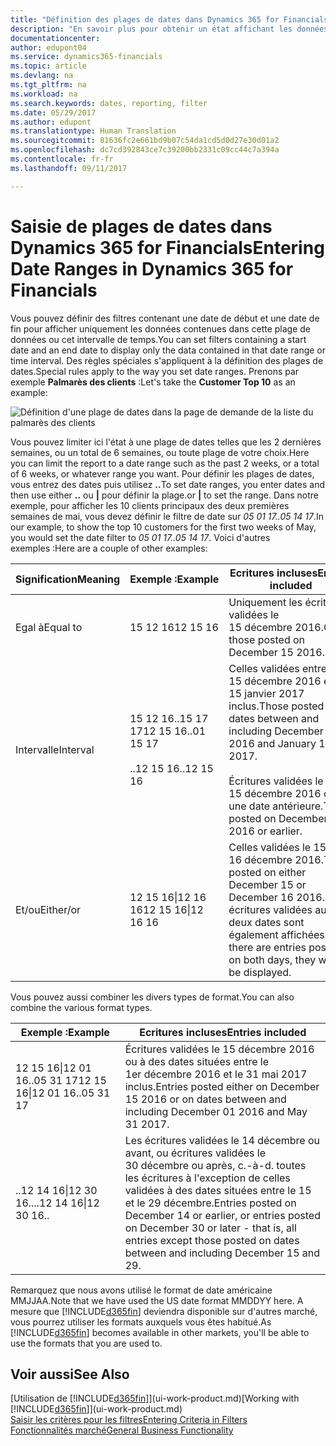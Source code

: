 ```yaml
---
title: "Définition des plages de dates dans Dynamics 365 for Financials | Microsoft Docs"
description: "En savoir plus pour obtenir un état affichant les données de périodes spécifiques à l'aide de plages de dates dans Dynamics 365 for Financials."
documentationcenter: 
author: edupont04
ms.service: dynamics365-financials
ms.topic: article
ms.devlang: na
ms.tgt_pltfrm: na
ms.workload: na
ms.search.keywords: dates, reporting, filter
ms.date: 05/29/2017
ms.author: edupont
ms.translationtype: Human Translation
ms.sourcegitcommit: 81636fc2e661bd9b07c54da1cd5d0d27e30d01a2
ms.openlocfilehash: dc7cd392843ce7c39200bb2331c09cc44c7a394a
ms.contentlocale: fr-fr
ms.lasthandoff: 09/11/2017

---
```

# <a name="entering-date-ranges-in-dynamics-365-for-financials"></a><span data-ttu-id="852a7-103">Saisie de plages de dates dans Dynamics 365 for Financials</span><span class="sxs-lookup"><span data-stu-id="852a7-103">Entering Date Ranges in Dynamics 365 for Financials</span></span>
<span data-ttu-id="852a7-104">Vous pouvez définir des filtres contenant une date de début et une date de fin pour afficher uniquement les données contenues dans cette plage de données ou cet intervalle de temps.</span><span class="sxs-lookup"><span data-stu-id="852a7-104">You can set filters containing a start date and an end date to display only the data contained in that date range or time interval.</span></span> <span data-ttu-id="852a7-105">Des règles spéciales s'appliquent à la définition des plages de dates.</span><span class="sxs-lookup"><span data-stu-id="852a7-105">Special rules apply to the way you set date ranges.</span></span> <span data-ttu-id="852a7-106">Prenons par exemple **Palmarès des clients** :</span><span class="sxs-lookup"><span data-stu-id="852a7-106">Let's take the **Customer Top 10** as an example:</span></span>

![Définition d'une plage de dates dans la page de demande de la liste du palmarès des clients](./media/ui-enter-date-ranges/customer-top10-list.png)

<span data-ttu-id="852a7-108">Vous pouvez limiter ici l'état à une plage de dates telles que les 2 dernières semaines, ou un total de 6 semaines, ou toute plage de votre choix.</span><span class="sxs-lookup"><span data-stu-id="852a7-108">Here you can limit the report to a date range such as the past 2 weeks, or a total of 6 weeks, or whatever range you want.</span></span> <span data-ttu-id="852a7-109">Pour définir les plages de dates, vous entrez des dates puis utilisez **..**</span><span class="sxs-lookup"><span data-stu-id="852a7-109">To set date ranges, you enter dates and then use either **..**</span></span> <span data-ttu-id="852a7-110">ou **|** pour définir la plage.</span><span class="sxs-lookup"><span data-stu-id="852a7-110">or **|** to set the range.</span></span> <span data-ttu-id="852a7-111">Dans notre exemple, pour afficher les 10 clients principaux des deux premières semaines de mai, vous devez définir le filtre de date sur *05 01 17..05 14 17*.</span><span class="sxs-lookup"><span data-stu-id="852a7-111">In our example, to show the top 10 customers for the first two weeks of May, you would set the date filter to *05 01 17..05 14 17*.</span></span>
<span data-ttu-id="852a7-112">Voici d'autres exemples :</span><span class="sxs-lookup"><span data-stu-id="852a7-112">Here are a couple of other examples:</span></span>

| <span data-ttu-id="852a7-113">Signification</span><span class="sxs-lookup"><span data-stu-id="852a7-113">Meaning</span></span> | <span data-ttu-id="852a7-114">Exemple :</span><span class="sxs-lookup"><span data-stu-id="852a7-114">Example</span></span> | <span data-ttu-id="852a7-115">Ecritures incluses</span><span class="sxs-lookup"><span data-stu-id="852a7-115">Entries included</span></span> |
|---|---|---|
|<span data-ttu-id="852a7-116">Egal à</span><span class="sxs-lookup"><span data-stu-id="852a7-116">Equal to</span></span>| <span data-ttu-id="852a7-117">15 12 16</span><span class="sxs-lookup"><span data-stu-id="852a7-117">12 15 16</span></span> |<span data-ttu-id="852a7-118">Uniquement les écritures validées le 15 décembre 2016.</span><span class="sxs-lookup"><span data-stu-id="852a7-118">Only those posted on December 15 2016.</span></span>|
|<span data-ttu-id="852a7-119">Intervalle</span><span class="sxs-lookup"><span data-stu-id="852a7-119">Interval</span></span>| <span data-ttu-id="852a7-120">15 12 16..15 17 17</span><span class="sxs-lookup"><span data-stu-id="852a7-120">12 15 16..01 15 17</span></span><br /><br /><span data-ttu-id="852a7-121">..12 15 16</span><span class="sxs-lookup"><span data-stu-id="852a7-121">..12 15 16</span></span>|<span data-ttu-id="852a7-122">Celles validées entre le 15 décembre 2016 et le 15 janvier 2017 inclus.</span><span class="sxs-lookup"><span data-stu-id="852a7-122">Those posted on dates between and including December 15 2016 and January 15 2017.</span></span><br /><br /><span data-ttu-id="852a7-123">Écritures validées le 15 décembre 2016 ou à une date antérieure.</span><span class="sxs-lookup"><span data-stu-id="852a7-123">Those posted on December 15 2016 or earlier.</span></span>|
|<span data-ttu-id="852a7-124">Et/ou</span><span class="sxs-lookup"><span data-stu-id="852a7-124">Either/or</span></span>|<span data-ttu-id="852a7-125">12 15 16&#124;12 16 16</span><span class="sxs-lookup"><span data-stu-id="852a7-125">12 15 16&#124;12 16 16</span></span>|<span data-ttu-id="852a7-126">Celles validées le 15 ou le 16 décembre 2016.</span><span class="sxs-lookup"><span data-stu-id="852a7-126">Those posted on either December 15 or December 16 2016.</span></span> <span data-ttu-id="852a7-127">Les écritures validées aux deux dates sont également affichées.</span><span class="sxs-lookup"><span data-stu-id="852a7-127">If there are entries posted on both days, they will all be displayed.</span></span>|

<span data-ttu-id="852a7-128">Vous pouvez aussi combiner les divers types de format.</span><span class="sxs-lookup"><span data-stu-id="852a7-128">You can also combine the various format types.</span></span>

| <span data-ttu-id="852a7-129">Exemple :</span><span class="sxs-lookup"><span data-stu-id="852a7-129">Example</span></span> | <span data-ttu-id="852a7-130">Ecritures incluses</span><span class="sxs-lookup"><span data-stu-id="852a7-130">Entries included</span></span> |
|---|---|
|<span data-ttu-id="852a7-131">12 15 16&#124;12 01 16..05 31 17</span><span class="sxs-lookup"><span data-stu-id="852a7-131">12 15 16&#124;12 01 16..05 31 17</span></span> | <span data-ttu-id="852a7-132">Écritures validées le 15 décembre 2016 ou à des dates situées entre le 1er décembre 2016 et le 31 mai 2017 inclus.</span><span class="sxs-lookup"><span data-stu-id="852a7-132">Entries posted either on December 15 2016 or on dates between and including December 01 2016 and May 31 2017.</span></span> |
|<span data-ttu-id="852a7-133">..12 14 16&#124;12 30 16..</span><span class="sxs-lookup"><span data-stu-id="852a7-133">..12 14 16&#124;12 30 16..</span></span> | <span data-ttu-id="852a7-134">Les écritures validées le 14 décembre ou avant, ou écritures validées le 30 décembre ou après, c.-à-d. toutes les écritures à l'exception de celles validées à des dates situées entre le 15 et le 29 décembre.</span><span class="sxs-lookup"><span data-stu-id="852a7-134">Entries posted on December 14 or earlier, or entries posted on December 30 or later - that is, all entries except those posted on dates between and including December 15 and 29.</span></span> |

<span data-ttu-id="852a7-135">Remarquez que nous avons utilisé le format de date américaine MMJJAA.</span><span class="sxs-lookup"><span data-stu-id="852a7-135">Note that we have used the US date format MMDDYY here.</span></span> <span data-ttu-id="852a7-136">A mesure que [!INCLUDE[d365fin](includes/d365fin_md.md)] deviendra disponible sur d'autres marché, vous pourrez utiliser les formats auxquels vous êtes habitué.</span><span class="sxs-lookup"><span data-stu-id="852a7-136">As [!INCLUDE[d365fin](includes/d365fin_md.md)] becomes available in other markets, you'll be able to use the formats that you are used to.</span></span>

## <a name="see-also"></a><span data-ttu-id="852a7-137">Voir aussi</span><span class="sxs-lookup"><span data-stu-id="852a7-137">See Also</span></span>
<span data-ttu-id="852a7-138">[Utilisation de [!INCLUDE[d365fin](includes/d365fin_long_md.md)]](ui-work-product.md)</span><span class="sxs-lookup"><span data-stu-id="852a7-138">[Working with [!INCLUDE[d365fin](includes/d365fin_long_md.md)]](ui-work-product.md)</span></span>  
[<span data-ttu-id="852a7-139">Saisir les critères pour les filtres</span><span class="sxs-lookup"><span data-stu-id="852a7-139">Entering Criteria in Filters </span></span>](ui-enter-criteria-filters.md)  
[<span data-ttu-id="852a7-140">Fonctionnalités marché</span><span class="sxs-lookup"><span data-stu-id="852a7-140">General Business Functionality</span></span>](ui-across-business-areas.md)

